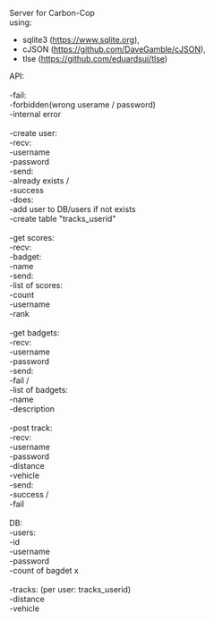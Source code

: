 Server for Carbon-Cop<br>
using:<br>
  * sqlite3 (https://www.sqlite.org),<br>
  * cJSON (https://github.com/DaveGamble/cJSON),<br>
  * tlse (https://github.com/eduardsui/tlse)<br>

API:<br>	
	-fail:<br>
		-forbidden(wrong userame / password)<br>
		-internal error<br>
<br>
	-create user:<br>
		-recv:<br>
			-username<br>
			-password<br>
		-send:<br>
			-already exists /<br>
			-success<br>
		-does:<br>
			-add user to DB/users if not exists<br>
			-create table "tracks_userid"<br>
<br>
	-get scores:<br>
		-recv:<br>
			-badget:<br>
				-name<br>
		-send:<br>
			-list of scores:<br>
				-count<br>
				-username<br>
				-rank<br>
<br>
	-get badgets:<br>
		-recv:<br>
			-username<br>
			-password<br>
		-send:<br>
			-fail /<br>
			-list of badgets:<br>
				-name<br>
				-description<br>
<br>
	-post track:<br>
		-recv:<br>
			-username<br>
			-password<br>
			-distance<br>
			-vehicle<br>
		-send:<br>
			-success /<br>
			-fail<br>
<br>
DB:<br>
	-users:<br>
		-id<br>
		-username<br>
		-password<br>
		-count of bagdet x<br>
<br>
	-tracks:		(per user: tracks_userid)<br>
		-distance<br>
		-vehicle<br>